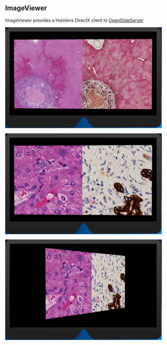 ## ImageViewer

ImageViewer provides a Hololens DirectX client to [OpenSlideServer](https://github.com/ebragge/OpenSlideServer)

![Image](/Images/image1.PNG)

![Image](/Images/image2.PNG)

![Image](/Images/Image3.PNG)
